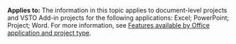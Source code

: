   **Applies to:** The information in this topic applies to document\-level projects and VSTO Add\-in projects for the following applications: Excel; PowerPoint; Project; Word. For more information, see [Features available by Office application and project type](../../vsto/features-available-by-office-application-and-project-type.md).

  